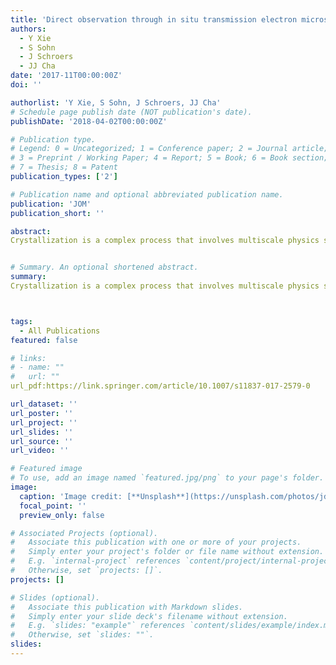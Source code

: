 ```yaml
---
title: 'Direct observation through in situ transmission electron microscope of early states of crystallization in nanoscale metallic glasses'
authors:
  - Y Xie
  - S Sohn
  - J Schroers
  - JJ Cha
date: '2017-11T00:00:00Z'
doi: ''

authorlist: 'Y Xie, S Sohn, J Schroers, JJ Cha'
# Schedule page publish date (NOT publication's date).
publishDate: '2018-04-02T00:00:00Z'

# Publication type.
# Legend: 0 = Uncategorized; 1 = Conference paper; 2 = Journal article;
# 3 = Preprint / Working Paper; 4 = Report; 5 = Book; 6 = Book section;
# 7 = Thesis; 8 = Patent
publication_types: ['2']

# Publication name and optional abbreviated publication name.
publication: 'JOM'
publication_short: ''

abstract: 
Crystallization is a complex process that involves multiscale physics such as diffusion of atomic species over multiple length scales, thermodynamic energy considerations, and multiple possible intermediate states. In situ crystallization experiments inside a transmission electron microscope (TEM) using nanostructured metallic glasses (MGs) provide a unique platform to study directly crystallization kinetics and pathways. Here, we study the embryonic state of eutectic growth using Pt-Ni-Cu-P MG nanorods under in situ TEM. We directly observe the nucleation and growth of a Ni-rich polymorphic phase, followed by the nucleation and slower growth of a Cu-rich phase. The suppressed growth kinetics of the Cu-rich phase is attributed to locally changing chemical compositions. In addition, we show that growth can be controlled by incorporation of an entire nucleus instead of individual atoms. Such a nucleus …


# Summary. An optional shortened abstract.
summary: 
Crystallization is a complex process that involves multiscale physics such as diffusion of atomic species over multiple length scales, thermodynamic energy considerations, and multiple possible intermediate states. In situ crystallization experiments inside a transmission electron microscope (TEM) using nanostructured metallic glasses (MGs) provide a unique platform to study directly crystallization kinetics and pathways. Here, we study the embryonic state of eutectic growth using Pt-Ni-Cu-P MG nanorods under in situ TEM. We directly observe the nucleation and growth of a Ni-rich polymorphic phase, followed by the nucleation and slower growth of a Cu-rich phase. The suppressed growth kinetics of the Cu-rich phase is attributed to locally changing chemical compositions. In addition, we show that growth can be controlled by incorporation of an entire nucleus instead of individual atoms. Such a nucleus …



tags:
  - All Publications
featured: false

# links:
# - name: ""
#   url: ""
url_pdf:https://link.springer.com/article/10.1007/s11837-017-2579-0

url_dataset: ''
url_poster: ''
url_project: ''
url_slides: ''
url_source: ''
url_video: ''

# Featured image
# To use, add an image named `featured.jpg/png` to your page's folder.
image:
  caption: 'Image credit: [**Unsplash**](https://unsplash.com/photos/jdD8gXaTZsc)'
  focal_point: ''
  preview_only: false

# Associated Projects (optional).
#   Associate this publication with one or more of your projects.
#   Simply enter your project's folder or file name without extension.
#   E.g. `internal-project` references `content/project/internal-project/index.md`.
#   Otherwise, set `projects: []`.
projects: []

# Slides (optional).
#   Associate this publication with Markdown slides.
#   Simply enter your slide deck's filename without extension.
#   E.g. `slides: "example"` references `content/slides/example/index.md`.
#   Otherwise, set `slides: ""`.
slides:
---
```

